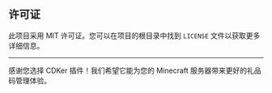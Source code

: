 ## 许可证

此项目采用 MIT 许可证。您可以在项目的根目录中找到 `LICENSE` 文件以获取更多详细信息。

---

感谢您选择 CDKer 插件！我们希望它能为您的 Minecraft 服务器带来更好的礼品码管理体验。